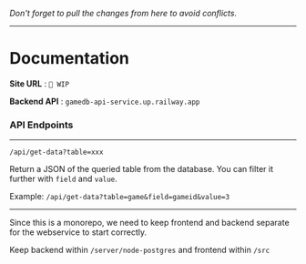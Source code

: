 *Don't forget to pull the changes from here to avoid conflicts.*

---

# Documentation #

**Site URL** : `🚧 WIP`

**Backend API** : `gamedb-api-service.up.railway.app`


### API Endpoints ###

---

`/api/get-data?table=xxx`

Return a JSON of the queried table from the database. You can filter it further with `field` and `value`.

Example: `/api/get-data?table=game&field=gameid&value=3`

---

Since this is a monorepo, we need to keep frontend and backend separate for the webservice to start correctly.

Keep backend within  `/server/node-postgres` and frontend within `/src`
